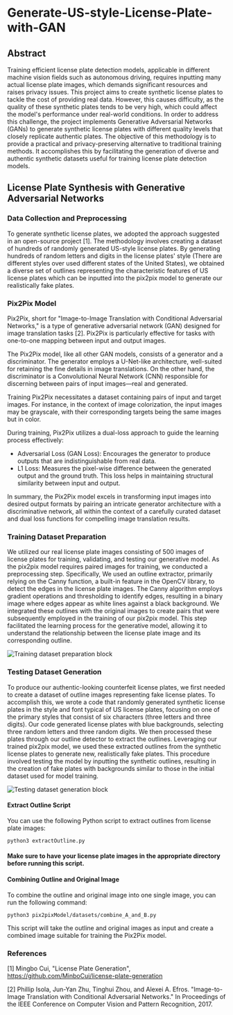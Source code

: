 # Generate-US-style-License-Plate-with-GAN

## Abstract

Training efficient license plate detection models, applicable in different machine vision fields such as autonomous driving, requires inputting many actual license plate images, which demands significant resources and raises privacy issues. This project aims to create synthetic license plates to tackle the cost of providing real data. However, this causes difficulty, as the quality of these synthetic plates tends to be very high, which could affect the model's performance under real-world conditions. In order to address this challenge, the project implements Generative Adversarial Networks (GANs) to generate synthetic license plates with different quality levels that closely replicate authentic plates. The objective of this methodology is to provide a practical and privacy-preserving alternative to traditional training methods. It accomplishes this by facilitating the generation of diverse and authentic synthetic datasets useful for training license plate detection models.

## License Plate Synthesis with Generative Adversarial Networks

### Data Collection and Preprocessing

To generate synthetic license plates, we adopted the approach suggested in an open-source project [1]. The methodology involves creating a dataset of hundreds of randomly generated US-style license plates. By generating hundreds of random letters and digits in the license plates' style (There are different styles over used different states of the United States), we obtained a diverse set of outlines representing the characteristic features of US license plates which can be inputted into the pix2pix model to generate our realistically fake plates.

### Pix2Pix Model

Pix2Pix, short for "Image-to-Image Translation with Conditional Adversarial Networks," is a type of generative adversarial network (GAN) designed for image translation tasks [2]. Pix2Pix is particularly effective for tasks with one-to-one mapping between input and output images.

The Pix2Pix model, like all other GAN models, consists of a generator and a discriminator. The generator employs a U-Net-like architecture, well-suited for retaining the fine details in image translations. On the other hand, the discriminator is a Convolutional Neural Network (CNN) responsible for discerning between pairs of input images—real and generated.

Training Pix2Pix necessitates a dataset containing pairs of input and target images. For instance, in the context of image colorization, the input images may be grayscale, with their corresponding targets being the same images but in color.

During training, Pix2Pix utilizes a dual-loss approach to guide the learning process effectively: 
- Adversarial Loss (GAN Loss): Encourages the generator to produce outputs that are indistinguishable from real data.
- L1 Loss: Measures the pixel-wise difference between the generated output and the ground truth. This loss helps in maintaining structural similarity between input and output.

In summary, the Pix2Pix model excels in transforming input images into desired output formats by pairing an intricate generator architecture with a discriminative network, all within the context of a carefully curated dataset and dual loss functions for compelling image translation results.

### Training Dataset Preparation

We utilized our real license plate images consisting of 500 images of license plates for training, validating, and testing our generative model. As the pix2pix model requires paired images for training, we conducted a preprocessing step. Specifically, We used an outline extractor, primarily relying on the Canny function, a built-in feature in the OpenCV library, to detect the edges in the license plate images. The Canny algorithm employs gradient operations and thresholding to identify edges, resulting in a binary image where edges appear as white lines against a black background. We integrated these outlines with the original images to create pairs that were subsequently employed in the training of our pix2pix model. This step facilitated the learning process for the generative model, allowing it to understand the relationship between the license plate image and its corresponding outline.

![Training dataset preparation block](https://github.com/NegarJM/Generate-US-style-License-Plate-with-GAN/assets/97193844/5932299d-ce4d-4af8-8c5f-257b0ed037e1)


### Testing Dataset Generation
To produce our authentic-looking counterfeit license plates, we first needed to create a dataset of outline images representing fake license plates. To accomplish this, we wrote a code that randomly generated synthetic license plates in the style and font typical of US license plates, focusing on one of the primary styles that consist of six characters (three letters and three digits). Our code generated license plates with blue backgrounds, selecting three random letters and three random digits. We then processed these plates through our outline detector to extract the outlines. Leveraging our trained pix2pix model, we used these extracted outlines from the synthetic license plates to generate new, realistically fake plates. This procedure involved testing the model by inputting the synthetic outlines, resulting in the creation of fake plates with backgrounds similar to those in the initial dataset used for model training.

![Testing dataset generation block](https://github.com/NegarJM/Generate-US-style-License-Plate-with-GAN/assets/97193844/feae7f93-58e5-4d3e-8f02-f3b8777f5b0e)

#### Extract Outline Script

You can use the following Python script to extract outlines from license plate images:

```
python3 extractOutline.py
```
#### Make sure to have your license plate images in the appropriate directory before running this script.

#### Combining Outline and Original Image

To combine the outline and original image into one single image, you can run the following command:

```
python3 pix2pixModel/datasets/combine_A_and_B.py
```
This script will take the outline and original images as input and create a combined image suitable for training the Pix2Pix model.


### References

[1] Mingbo Cui, "License Plate Generation", https://github.com/MinboCui/license-plate-generation

[2] Phillip Isola, Jun-Yan Zhu, Tinghui Zhou, and Alexei A. Efros. "Image-to-Image Translation with Conditional Adversarial Networks." In Proceedings of the IEEE Conference on Computer Vision and Pattern Recognition, 2017.
